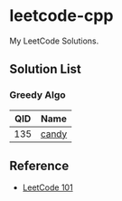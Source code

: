 # leetcode-cpp
My LeetCode Solutions.

## Solution List
### Greedy Algo
|  QID  |      Name      |
| :---: |     :----:     |
|  135  | [candy](https://github.com/fseeeye/leetcode-cpp/tree/master/LeetCodeClang/src/greedy_algorithm/p135_candy)  |

## Reference
* [LeetCode 101](https://github.com/changgyhub/leetcode_101)
